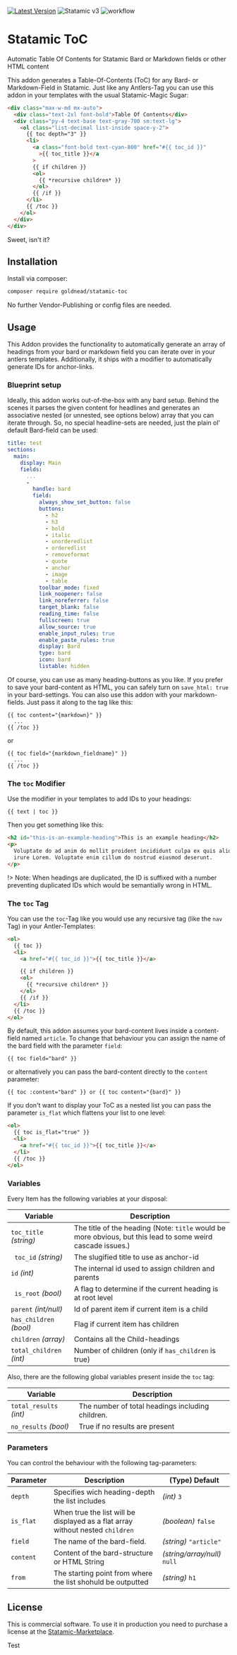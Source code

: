 [![Latest Version](https://img.shields.io/github/v/release/goldnead/statamic-toc?style=flat-square)](https://github.com/goldnead/statamic-toc/releases)
![Statamic v3](https://img.shields.io/badge/Statamic-3+-FF269E)
![workflow](https://github.com/goldnead/statamic-toc/actions/workflows/tests.yaml/badge.svg)

# Statamic ToC

Automatic Table Of Contents for Statamic Bard or Markdown fields or other HTML content

This addon generates a Table-Of-Contents (ToC) for any Bard- or Markdown-Field in Statamic. Just like any Antlers-Tag you can use this addon in your templates with the usual Statamic-Magic Sugar:

```html
<div class="max-w-md mx-auto">
  <div class="text-2xl font-bold">Table Of Contents</div>
  <div class="py-4 text-base text-gray-700 sm:text-lg">
    <ol class="list-decimal list-inside space-y-2">
      {{ toc depth="3" }}
      <li>
        <a class="font-bold text-cyan-800" href="#{{ toc_id }}"
          >{{ toc_title }}</a
        >
        {{ if children }}
        <ol>
          {{ *recursive children* }}
        </ol>
        {{ /if }}
      </li>
      {{ /toc }}
    </ol>
  </div>
</div>
```

Sweet, isn't it?

## Installation

Install via composer:

```bash
composer require goldnead/statamic-toc
```

No further Vendor-Publishing or config files are needed.

## Usage

This Addon provides the functionality to automatically generate an array of headings from your bard or markdown field you can iterate over in your antlers templates.
Additionally, it ships with a modifier to automatically generate IDs for anchor-links.

### Blueprint setup

Ideally, this addon works out-of-the-box with any bard setup. Behind the scenes it parses the given
content for headlines and generates an associative nested (or unnested, see options below) array that you can iterate through.
So, no special headline-sets are needed, just the plain ol' default Bard-field can be used:

```yaml
title: test
sections:
  main:
    display: Main
    fields:
      ...
      -
        handle: bard
        field:
          always_show_set_button: false
          buttons:
            - h2
            - h3
            - bold
            - italic
            - unorderedlist
            - orderedlist
            - removeformat
            - quote
            - anchor
            - image
            - table
          toolbar_mode: fixed
          link_noopener: false
          link_noreferrer: false
          target_blank: false
          reading_time: false
          fullscreen: true
          allow_source: true
          enable_input_rules: true
          enable_paste_rules: true
          display: Bard
          type: bard
          icon: bard
          listable: hidden

```

Of course, you can use as many heading-buttons as you like.
If you prefer to save your bard-content as HTML, you can safely turn on `save_html: true` in your bard-settings.
You can also use this addon with your markdown-fields. Just pass it along to the tag like this:

```
{{ toc content="{markdown}" }}
  ...
{{ /toc }}
```

or

```
{{ toc field="{markdown_fieldname}" }}
  ...
{{ /toc }}
```

### The `toc` Modifier

Use the modifier in your templates to add IDs to your headings:

```
{{ text | toc }}
```

Then you get something like this:

```html
<h2 id="this-is-an-example-heading">This is an example heading</h2>
<p>
  Voluptate do ad anim do mollit proident incididunt culpa ex quis aliquip et
  irure Lorem. Voluptate enim cillum do nostrud eiusmod deserunt.
</p>
```

!> Note: When headings are duplicated, the ID is suffixed with a number preventing duplicated IDs which would be semantially wrong in HTML.

### The `toc` Tag

You can use the `toc`-Tag like you would use any recursive tag (like the `nav` Tag) in your Antler-Templates:

```html
<ol>
  {{ toc }}
  <li>
    <a href="#{{ toc_id }}">{{ toc_title }}</a>

    {{ if children }}
    <ol>
      {{ *recursive children* }}
    </ol>
    {{ /if }}
  </li>
  {{ /toc }}
</ol>
```

By default, this addon assumes your bard-content lives inside a content-field
named `article`. To change that behaviour you can assign the name of the bard field with the parameter `field`:

`{{ toc field="bard" }}`

or alternatively you can pass the bard-content directly to the `content` parameter:

`{{ toc :content="bard" }} or {{ toc content="{bard}" }}`

If you don't want to display your ToC as a nested list you can pass the parameter `is_flat` which flattens your list to one level:

```html
<ol>
  {{ toc is_flat="true" }}
  <li>
    <a href="#{{ toc_id }}">{{ toc_title }}</a>
  </li>
  {{ /toc }}
</ol>
```

### Variables

Every Item has the following variables at your disposal:

| Variable                 | Description                                                                                                 |
| ------------------------ | ----------------------------------------------------------------------------------------------------------- |
| `toc_title` _(string)_   | The title of the heading (Note: `title` would be more obvious, but this lead to some weird cascade issues.) |
| ` toc_id` _(string)_     | The slugified title to use as anchor-id                                                                     |
| `id` _(int)_               | The internal id used to assign children and parents                                                         |
| ` is_root` _(bool)_      | A flag to determine if the current heading is at root level                                                 |
| `parent` _(int/null)_    | Id of parent item if current item is a child                                                                |
| `has_children` _(bool)_  | Flag if current item has children                                                                           |
| `children` _(array)_     | Contains all the Child-headings                                                                             |
| `total_children` _(int)_ | Number of children (only if `has_children` is true)                                                         |

Also, there are the following global variables present inside the `toc` tag:

| Variable                | Description                                      |
| ----------------------- | ------------------------------------------------ |
| `total_results` _(int)_ | The number of total headings including children. |
| `no_results` _(bool)_   | True if no results are present                   |

### Parameters

You can control the behaviour with the following tag-parameters:

| Parameter | Description                                                                    | (Type) Default               |
| --------- | ------------------------------------------------------------------------------ | ---------------------------- |
| `depth`   | Specifies wich heading-depth the list includes                                 | _(int)_ `3`                  |
| `is_flat` | When true the list will be displayed as a flat array without nested `children` | _(boolean)_ `false`          |
| `field`   | The name of the bard-field.                                                    | _(string)_ `"article"`       |
| `content` | Content of the bard-structure or HTML String                                   | _(string/array/null)_ `null` |
| `from`    | The starting point from where the list shohuld be outputted                    | _(string)_ `h1`              |

## License

This is commercial software. To use it in production you need to purchase a license at the [Statamic-Marketplace](https://statamic.com/addons).

Test
